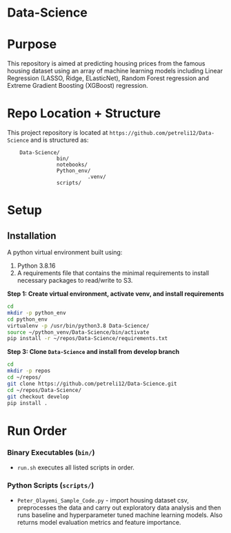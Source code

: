 # Data-Science
# Purpose

This repository is aimed at predicting housing prices from the famous housing dataset using an array of machine learning models including Linear Regression (LASSO, Ridge, ELasticNet), Random Forest regression and Extreme Gradient Boosting (XGBoost) regression. 

# Repo Location + Structure

This project repository is located at `https://github.com/petreli12/Data-Science` and is structured as:

        Data-Science/
                    bin/
                    notebooks/
                    Python_env/
                              .venv/
                    scripts/

# Setup

## Installation

A python virtual environment built using:

1. Python 3.8.16
2. A requirements file that contains the minimal requirements to install necessary packages to read/write to S3.

**Step 1: Create virtual environment, activate venv, and install requirements**

``` bash
cd
mkdir -p python_env
cd python_env
virtualenv -p /usr/bin/python3.8 Data-Science/
source ~/python_venv/Data-Science/bin/activate
pip install -r ~/repos/Data-Science/requirements.txt
```

**Step 3: Clone `Data-Science` and install from develop branch**

``` bash
cd
mkdir -p repos
cd ~/repos/
git clone https://github.com/petreli12/Data-Science.git
cd ~/repos/Data-Science/
git checkout develop
pip install .
```


# Run Order

### Binary Executables (`bin/`)

* `run.sh` executes all listed scripts in order.

### Python Scripts (`scripts/`)

* `Peter_Olayemi_Sample_Code.py` - import housing dataset csv, preprocesses the data and carry out exploratory data analysis and then runs baseline and hyperparameter tuned machine learning models. Also returns model evaluation metrics and feature importance.
